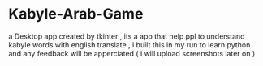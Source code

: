 # Kabyle-Arab-Game
a Desktop app created by tkinter , its a app that help ppl to understand kabyle words with english translate , i built this in my run to learn python and any feedback will be apperciated 
( i will upload screenshots later on )
